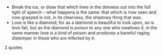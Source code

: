  - Break the ice, or draw that which lives in the dimness out into the full light of speech – what happens is the same: that which is now seen and now grasped is not, in its clearness, the shadowy thing that was.
 - Love is like a diamond; for as a diamond is beautiful to look upon, so is love fair, but as the diamond is poison to any one who swallows it, in the same manner love is a kind of poison and produces a baneful raging distemper in those who are infected by it.

2 quotes